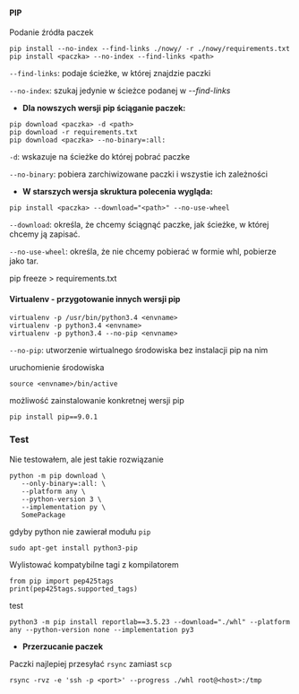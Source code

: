 #### PIP
Podanie źródła paczek
```
pip install --no-index --find-links ./nowy/ -r ./nowy/requirements.txt
pip install <paczka> --no-index --find-links <path>
```
`--find-links`: podaje ścieżke, w której znajdzie paczki

`--no-index`: szukaj jedynie w ścieżce podanej w *--find-links*

* **Dla nowszych wersji pip ściąganie paczek:**
```
pip download <paczka> -d <path>
pip download -r requirements.txt
pip download <paczka> --no-binary=:all:
```
`-d`: wskazuje na ścieżke do której pobrać paczke

`--no-binary`: pobiera zarchiwizowane paczki i wszystie ich zależności

* **W starszych wersja skruktura polecenia wygląda:**
```
pip install <paczka> --download="<path>" --no-use-wheel
```
`--download`: określa, że chcemy ściągnąć paczke, jak ścieżke, w której chcemy ją zapisać.

`--no-use-wheel`: określa, że nie chcemy pobierać w formie whl, pobierze jako tar.

pip freeze > requirements.txt

#### Virtualenv - przygotowanie innych wersji pip
```
virtualenv -p /usr/bin/python3.4 <envname>
virtualenv -p python3.4 <envname>
virtualenv -p python3.4 --no-pip <envname>
```
`--no-pip`: utworzenie wirtualnego środowiska bez instalacji pip na nim

uruchomienie środowiska
```
source <envname>/bin/active
```

możliwość zainstalowanie konkretnej wersji pip
```
pip install pip==9.0.1
```

### Test
Nie testowałem, ale jest takie rozwiązanie
```
python -m pip download \
   --only-binary=:all: \
   --platform any \
   --python-version 3 \
   --implementation py \
   SomePackage
```
gdyby python nie zawierał modułu `pip`
```
sudo apt-get install python3-pip
```
Wylistować kompatybilne tagi z kompilatorem
```
from pip import pep425tags
print(pep425tags.supported_tags)
```
test
```
python3 -m pip install reportlab==3.5.23 --download="./whl" --platform any --python-version none --implementation py3
```

* **Przerzucanie paczek**

Paczki najlepiej przesyłać `rsync` zamiast `scp`
```
rsync -rvz -e 'ssh -p <port>' --progress ./whl root@<host>:/tmp
```
